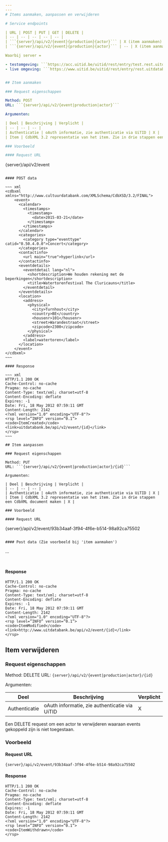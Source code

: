 ```yaml
---
---
# Items aanmaken, aanpassen en verwijderen

# Service endpoints

| URL | POST | PUT | GET | DELETE |
| -- | -- | -- | -- | -- |
| ```{server}/api/v2/{event}{production}{actor}``` | X (item aanmaken) | -- | X (item opzoeken) | -- |
| ```{server}/api/v2/{event}{production}{actor}``` | -- | X (item aanmaken) | X (item detail) | X (item verwijderen) |

Waarbij server =

- testomgeving: ```https://acc.uitid.be/uitid/rest/entry/test.rest.uitdatabank.be```
- live omgeving: ```https://www.uitid.be/uitid/rest/entry/rest.uitdatabank.be```


## Item aanmaken

### Request eigenschappen

Method: POST
URL: ```{server}/api/v2/{event|production|actor}```

Argumenten:

| Deel | Beschrijving | Verplicht |
| -- | -- | -- |
| Authenticatie | oAuth informatie, zie authenticatie via UiTID | X |
| Item | CdbXML 3.2 representatie van het item. Zie in drie stappen een CdbXML document maken | X |

### Voorbeeld

#### Request URL

```
{server}/api/v2/event
```

#### POST data

~~~ xml
<cdbxml xmlns="http://www.cultuurdatabank.com/XMLSchema/CdbXSD/3.2/FINAL">
    <event>
      <calendar>
        <timestamps>
          <timestamp>
            <date>2015-03-21</date>
          </timestamp>
        </timestamps>
      </calendar>
      <categories>
        <category type="eventtype" catid="0.50.4.0.0">Concert</category>
      </categories>
      <contactinfo>
        <url main="true">hyperlink</url>
      </contactinfo>
      <eventdetails>
        <eventdetail lang="nl">
          <shortdescription>We houden rekening met de beperkingen</shortdescription>
          <title>Watertorenfestival The Cluricauns</title>
        </eventdetail>
      </eventdetails>
      <location>
        <address>
          <physical>
            <city>Turnhout</city>
            <country>BE</country>
            <housenr>101</housenr>
            <street>Warandestraat</street>
            <zipcode>2300</zipcode>
          </physical>
        </address>
        <label>watertoren</label>
      </location>
    </event>
</cdbxml>
~~~

#### Response

~~~ xml
HTTP/1.1 200 OK
Cache-Control: no-cache
Pragma: no-cache
Content-Type: text/xml; charset=utf-8
Content-Encoding: deflate
Expires: -1
Date: Fri, 18 May 2012 07:59:11 GMT
Content-Length: 2142
<?xml version="1.0" encoding="UTF-8"?>
<rsp level=”INFO” version=”0.1”>
<code>ItemCreated</code>
<link>uitdatabank.be/api/v2/event/{id}</link>
</rsp>
~~~

## Item aanpassen

### Request eigenschappen

Method: PUT
URL: ```{server}/api/v2/{event|production|actor}/{id}```

Argumenten:

| Deel | Beschrijving | Verplicht |
| -- | -- | -- |
| Authenticatie | oAuth informatie, zie authenticatie via UiTID | X |
| Item | CdbXML 3.2 representatie van het item. Zie in drie stappen een CdbXML document maken | X |

### Voorbeeld

#### Request URL

```
{server}/api/v2/event/93b34aaf-3f94-4f6e-b514-98a92ca75502
```

#### Post data (Zie voorbeeld bij 'item aanmaken')

```
...
```


```

#### Response

```
HTTP/1.1 200 OK
Cache-Control: no-cache
Pragma: no-cache
Content-Type: text/xml; charset=utf-8
Content-Encoding: deflate
Expires: -1
Date: Fri, 18 May 2012 07:59:11 GMT
Content-Length: 2142
<?xml version="1.0" encoding="UTF-8"?>
<rsp level=”INFO” version=”0.1”>
<code>ItemModified</code>
<link>http://www.uitdatabank.be/api/v2/event/{id}</link>
</rsp>
```

## Item verwijderen

### Request eigenschappen

Method: DELETE
URL: ```{server}/api/v2/{event|production|actor}/{id}```

Argumenten:

| Deel | Beschrijving | Verplicht |
| -- | -- | -- |
| Authenticatie | oAuth informatie, zie authenticatie via UiTID | X |

Een DELETE request om een actor te verwijderen waaraan events gekoppeld zijn is niet toegestaan.

### Voorbeeld

#### Request URL

```
{server}/api/v2/event/93b34aaf-3f94-4f6e-b514-98a92ca75502
```

#### Response

```
HTTP/1.1 200 OK
Cache-Control: no-cache
Pragma: no-cache
Content-Type: text/xml; charset=utf-8
Content-Encoding: deflate
Expires: -1
Date: Fri, 18 May 2012 07:59:11 GMT
Content-Length: 2142
<?xml version="1.0" encoding="UTF-8"?>
<rsp level=”INFO” version=”0.1”>
<code>ItemWithdrawn</code>
</rsp>
```
